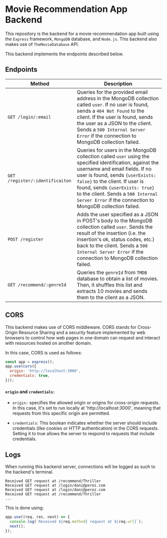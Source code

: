 # Movie Recommendation App Backend

This repository is the backend for a movie recommendation app built using the `Express` framework, `MongoDB` database, and `Node.js`. This backend also makes use of `TheMovieDatabase` API.

This backend implements the endpoints described below.

## Endpoints

| Method                          | Description                                                                                                                                                                                                                                                                                                                                          |
| ------------------------------- | ---------------------------------------------------------------------------------------------------------------------------------------------------------------------------------------------------------------------------------------------------------------------------------------------------------------------------------------------------- |
| `GET /login/:email`             | Queries for the provided email address in the MongoDB collection called `user`. If no user is found, sends a `404 Not Found` to the client. If the user is found, sends the user as a JSON to the client. Sends a `500 Internal Server Error` if the connection to MongoDB collection failed.                                                        |
| `GET /register/:identificaiton` | Queries for users in the MongoDB collection called `user` using the specified identification, against the username and email fields. If no user is found, sends `{userExists: false}` to the client. If user is found, sends `{userExists: true}` to the client. Sends a `500 Internal Server Error` if the connection to MongoDB collection failed. |
| `POST /register`                | Adds the user specified as a JSON in POST's body to the MongoDB collection called `user`. Sends the result of the insertion (i.e. the insertion's ok, status codes, etc.) back to the client. Sends a `500 Internal Server Error` if the connection to MongoDB collection failed.                                                                    |
| `GET /recommend/:genreId`       | Queries the `genreId` from `TMDB` database to obtain a list of movies. Then, it shuffles this list and extracts 10 movies and sends them to the client as a JSON.                                                                                                                                                                                    |

## CORS

This backend makes use of CORS middleware. CORS stands for Cross-Origin Resource Sharing and a security feature implemented by web browsers to control how web pages in one domain can request and interact with resources hosted on another domain.

In this case, CORS is used as follows:

```Javascript
const app = express();
app.use(cors({
  origin: 'http://localhost:3000',
  credentials: true,
}));
```

#### `origin` and `credentials`:

-   `origin:` specifies the allowed origin or origins for cross-origin requests. In this case, it's set to run locally at 'http://localhost:3000', meaning that requests from this specific origin are permitted.

-   `credentials`: This boolean indicates whether the server should include credentials (like cookies or HTTP authentication) in the CORS requests. Setting it to true allows the server to respond to requests that include credentials.

## Logs

When running this backend server, connections will be logged as such to the backend's terminal.

```
Received GET request at /recommend/Thriller
Received GET request at /login/dani@perez.com
Received GET request at /login/dani@perez.com
Received GET request at /recommend/Thriller
...
```

This is done using:

```Javascript
app.use((req, res, next) => {
  console.log(`Received ${req.method} request at ${req.url}`);
  next();
});

```
